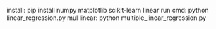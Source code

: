 install:
pip install numpy matplotlib scikit-learn
linear run cmd:
python linear_regression.py
mul linear:
python multiple_linear_regression.py
